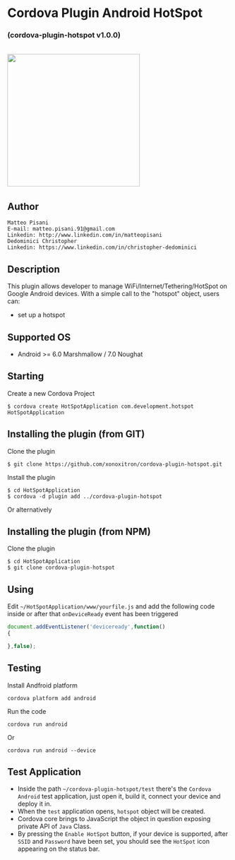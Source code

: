 # Cordova Plugin Android HotSpot
### (cordova-plugin-hotspot v1.0.0)
<br>
<img src="https://github.com/xonoxitron/cordova-plugin-hotspot/blob/master/cordova-plugin-hotspot.png?raw=true" width="300"/>&nbsp;

## Author
```
Matteo Pisani
E-mail: matteo.pisani.91@gmail.com
Linkedin: http://www.linkedin.com/in/matteopisani
Dedominici Christopher
Linkedin: https://www.linkedin.com/in/christopher-dedominici
```

## Description
This plugin allows developer to manage WiFi/Internet/Tethering/HotSpot on Google Android devices.
With a simple call to the "hotspot" object, users can:
* set up a hotspot

## Supported OS
- Android >= 6.0 Marshmallow / 7.0 Noughat

## Starting
Create a new Cordova Project

    $ cordova create HotSpotApplication com.development.hotspot HotSpotApplication

## Installing the plugin (from GIT)
Clone the plugin

    $ git clone https://github.com/xonoxitron/cordova-plugin-hotspot.git

Install the plugin

    $ cd HotSpotApplication
    $ cordova -d plugin add ../cordova-plugin-hotspot

Or alternatively

## Installing the plugin (from NPM)
Clone the plugin

    $ cd HotSpotApplication
    $ git clone cordova-plugin-hotspot

## Using
Edit `~/HotSpotApplication/www/yourfile.js` and add the following code inside or after that `onDeviceReady` event has been triggered

```js
document.addEventListener('deviceready',function()
{

},false);
```

## Testing
Install Andfroid platform

    cordova platform add android

Run the code

    cordova run android

Or

    cordova run android --device

## Test Application
- Inside the path `~/cordova-plugin-hotspot/test` there's the `Cordova Android` test application,
just open it, build it, connect your device and deploy it in.
- When the `test` application opens, `hotspot` object will be created.
- Cordova core brings to JavaScript the object in question exposing private API of `Java` Class.
- By pressing the `Enable HotSpot` button, if your device is supported, after `SSID` and `Password` have been set, you should see the `HotSpot` icon appearing on the status bar.
